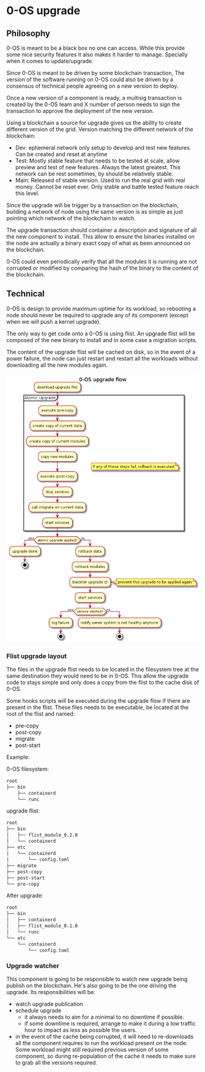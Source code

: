 # 0-OS upgrade

## Philosophy

0-OS is meant to be a black box no one can access. While this provide some nice security features it also makes it harder to manage. Specially when it comes to update/upgrade.

Since 0-OS is meant to be driven by some blockchain transaction, The version of the software running on 0-OS could also be driven by a consensus of technical people agreeing on a new version to deploy.

Once a new version of a component is ready, a multisig transaction is created by the 0-OS team and X number of person needs to sign the transaction to approve the deployment of the new version.

Using a blockchain a source for upgrade gives us the ability to create different version of the grid. Version matching the different network of the blockchain:

- Dev: ephemeral network only setup to develop and test new features. Can be created and reset at anytime
- Test: Mostly stable feature that needs to be tested at scale, allow preview and test of new features. Always the latest greatest. This network can be rest sometimes, by should be relatively stable.
- Main: Released of stable version. Used to run the real grid with real money. Cannot be reset ever. Only stable and battle tested feature reach this level.

Since the upgrade will be trigger by a transaction on the blockchain, building a network of node using the same version is as simple as just pointing which network of the blockchain to watch.

The upgrade transaction should container a description and signature of all the new component to install. This allow to ensure the binaries installed on the node are actually a binary exact copy of what as been announced on the blockchain.

0-OS could even periodically verify that all the modules it is running are not corrupted or modified by comparing the hash of the binary to the content of the blockchain.

## Technical

0-OS is design to provide maximum uptime for its workload, so rebooting a node should never be required to upgrade any of its component (except when we will push a kernel upgrade).

The only way to get code onto a 0-OS is using flist. An upgrade flist will be composed of the new binary to install and in some case a migration scripts.

The content of the upgrade flist will be cached on disk, so in the event of a power failure, the node can just restart and restart all the workloads without downloading all the new modules again.

![upgrade flow](../../assets/0-OS_upgrade_flow.png)

### Flist upgrade layout

The files in the upgrade flist needs to be located in the filesystem tree at the same destination they would need to be in 0-OS. This allow the upgrade code to stays simple and only does a copy from the flist to the cache disk of 0-OS.

Some hooks scripts will be executed during the upgrade flow if there are present in the flist. These files needs to be executable, be located at the root of the flist and named:

- pre-copy
- post-copy
- migrate
- post-start

Example:

0-OS filesystem:

```
root
├── bin
    ├── containerd
    └── runc
```

upgrade flist:

```
root
├── bin
│   ├── flist_module_0.2.0
│   └── containerd
├── etc
|   └── containerd
|       └── config.toml
├── migrate
├── post-copy
├── post-start
└── pre-copy
```

After upgrade:

```
root
├── bin
│   ├── containerd
│   ├── flist_module_0.1.0
│   └── runc
└── etc
    └── containerd
        └── config.toml
```

### Upgrade watcher

This component is going to be responsible to watch new upgrade being publish on the blockchain. He's also going to be the one driving the upgrade. Its responsibilities will be:

- watch upgrade publication
- schedule upgrade
  - it always needs to aim for a minimal to no downtime if possible.
  - if some downtime is required, arrange to make it during a low traffic hour to impact as less as possible the users.
- in the event of the cache being corrupted, it will need to re-downloads all the component requires to run the workload present on the node. Some workload might still required previous version of some component, so during re-population of the cache it needs to make sure to grab all the versions required.
